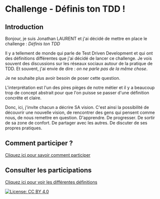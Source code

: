 # Challenge - Définis ton TDD !

## Introduction
Bonjour, je suis Jonathan LAURENT et j'ai décidé de mettre en place le challenge : *Définis ton TDD*

Il y a tellement de monde qui parle de Test Driven Development et qui ont des définitions différentes que j'ai décidé de lancer ce challenge. Je vois souvent des discussions sur les réseaux sociaux autour de la pratique de TDD. Et souvent, j'ai envie de dire : *on ne parle pas de la même chose*.

Je ne souhaite plus avoir besoin de poser cette question.

L'interprétation est l'un des pires pièges de notre métier et il y a beaucoup trop de concept abstrait pour que l'on puisse se passer d'une définition concrête et claire.

Donc, ici, j'invite chacun a décrire SA vision. C'est ainsi la possibilité de découvrir une nouvelle vision, de rencontrer des gens qui pensent comme nous, de nous remettre en question. D'apprendre. De progresser. De sortir de sa zone de confort. De partager avec les autres. De discuter de ses propres pratiques.

## Comment participer ? 
[Cliquez ici pour savoir comment participer](./CONTRIBUTING.md)


## Consulter les participations
[Cliquez ici pour voir les différentes définitions](./DEFINITIONS.md)


[![License: CC BY 4.0](https://img.shields.io/badge/License-CC%20BY%204.0-lightgrey.svg)](https://creativecommons.org/licenses/by/4.0/)



